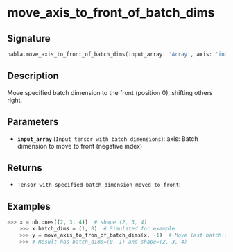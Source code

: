 # move_axis_to_front_of_batch_dims

## Signature

```python
nabla.move_axis_to_front_of_batch_dims(input_array: 'Array', axis: 'int') -> 'Array'
```

## Description

Move specified batch dimension to the front (position 0), shifting others right.

## Parameters

- **`input_array`** (`Input tensor with batch dimensions`): axis: Batch dimension to move to front (negative index)

## Returns

- `Tensor with specified batch dimension moved to front`: 

## Examples

```python
>>> x = nb.ones((2, 3, 4))  # shape (2, 3, 4)
    >>> x.batch_dims = (1, 0)  # Simulated for example
    >>> y = move_axis_to_fron_of_batch_dims(x, -1)  # Move last batch dim to front
    >>> # Result has batch_dims=(0, 1) and shape=(2, 3, 4)
```
